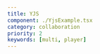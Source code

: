 ```yaml
---
title: YJS
component: ./YjsExample.tsx
category: collaboration
priority: 2
keywords: [multi, player]
---
```

